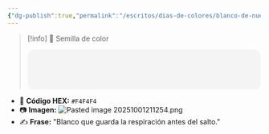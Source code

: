 ```yaml
---
{"dg-publish":true,"permalink":"/escritos/dias-de-colores/blanco-de-nuevos-comienzos/","tags":["semillas","color"]}
---
```


> [!info] 🌱 Semilla de color
> <div style="width:100%;height:80px;background:#f4f4f4;border-radius:12px;"></div>

- 🎨 **Código HEX:** `#F4F4F4`
- 📷 **Imagen:** ![Pasted image 20251001211254.png](/img/user/Pasted%20image%2020251001211254.png)
- ✍️ **Frase:** "Blanco que guarda la respiración antes del salto."
